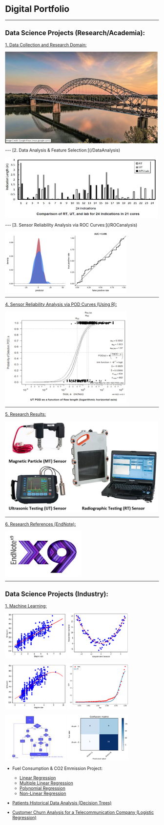 # Digital Portfolio

---

## Data Science Projects (Research/Academia):

[1. Data Collection and Research Domain:](/DataCollection_page)

<p><a href="/DataCollection_page">
<img src="images/smb.JPG" alt="/DataCollection_page" width="500" height="300" align="center">
</a></p>
---
[2. Data Analysis & Feature Selection:](/DataAnalysis)

<p><a href="/DataAnalysis">
<img src="images/RT-UT-Lab.JPG" alt="/DataAnalysis" width="500" height="200" align="center">
</a></p>
---
[3. Sensor Reliability Analysis via ROC Curves:](/ROCanalysis)

<p><a href="/ROCanalysis">
<img src="images/roc.gif" alt="/ROCanalysis" width="400" height="200" align="center">
</a></p>

---
[4. Sensor Reliability Analysis via POD Curves (Using R):](/pod)

<p><a href="/pod">
<img src="images/utpod.JPG" alt="/pod" width="400" height="300" align="center">
</a></p>

---
[5. Research Results:](/results)

<p><a href="/results">
<img src="images/results.JPG" alt="/results" width="500" height="300" align="center">
</a></p>


---
[6. Research References (EndNote):](/pdf/references.pdf)

<p><a href="/pdf/references.pdf">
<img src="images/endnote.png" alt="/pdf/references.pdf" width="250" height="150" align="center">
</a></p>


---

## Data Science Projects (Industry):

[1. Machine Learning:](https://courses.edx.org/certificates/101c0b6e610c4881b92cb0d8b50f967e)
<p>
  <a href="MachineLearning/01">
  <img title="Fuel Consumption & CO2 Emmission (Linear Regression)" src="MachineLearning/output_32_1.png" alt="MachineLearning/01" width="200" height="150"></a>
  <a href="MachineLearning/02">
  <img title="Fuel Consumption & CO2 Emmission (Multiple Linear Regression)" src="MachineLearning/output_13_0.png" alt="MachineLearning/02" width="200" height="150"></a> 
</p>
 

<p>
  <a href="MachineLearning/03">
  <img title="Fuel Consumption & CO2 Emmission (Polynomial Regression)" src="MachineLearning/output_27_2.png" alt="MachineLearning/03" width="200" height="150"></a>
  <a href="MachineLearning/04"><img title="Fuel Consumption & CO2 Emmission (Non-Linear Regression)" src="MachineLearning/output_40_0.png" alt="MachineLearning/04" width="200" height="150"></a>
</p>


<p>
  <a href="MachineLearning/05">
  <img title="Patients Historical Data (Decision Tree)" src="MachineLearning/dt.jpg" alt="MachineLearning/05" width="200" height="150"></a>
  <a href="MachineLearning/06"><img title="Churn Analysis for a TeleCom Company (Logistic Regression)" src="MachineLearning/output_38_1.png" alt="MachineLearning/06" width="200" height="150"></a>
</p>

  * Fuel Consumption & CO2 Emmission Project:
  
    * [Linear Regression](MachineLearning/01)
    * [Multiple Linear Regression](MachineLearning/02)
    * [Polynomial Regression](MachineLearning/03) 
    * [Non-Linear Regression](MachineLearning/04) 
  
  * [Patients Historical Data Analysis (Decision Trees)](MachineLearning/05)
  
  * [Customer Churn Analysis for a Telecommunication Company (Logistic Regression)](MachineLearning/06)
